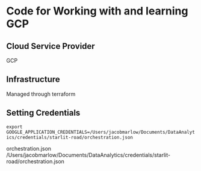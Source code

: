 # Code for Working with and learning GCP


## Cloud Service Provider
GCP
## Infrastructure
Managed through terraform

## Setting Credentials
`export GOOGLE_APPLICATION_CREDENTIALS=/Users/jacobmarlow/Documents/DataAnalytics/credentials/starlit-road/orchestration.json`


orchestration.json
/Users/jacobmarlow/Documents/DataAnalytics/credentials/starlit-road/orchestration.json